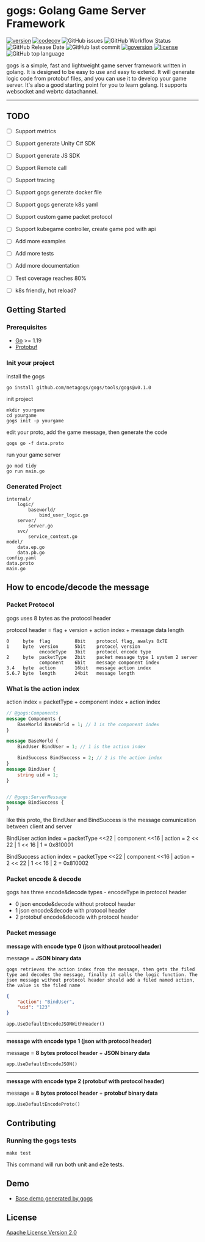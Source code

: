 # gogs: Golang Game Server Framework


[![version](https://img.shields.io/github/v/tag/metagogs/gogs?label=version)](https://github.com/metagogs/gogs)
[![codecov](https://codecov.io/gh/metagogs/gogs/branch/main/graph/badge.svg?token=CLNQZ26H6X)](https://codecov.io/gh/metagogs/gogs)
![GitHub issues](https://img.shields.io/github/issues/metagogs/gogs)
![GitHub Workflow Status](https://img.shields.io/github/workflow/status/metagogs/gogs/Go)
![GitHub Release Date](https://img.shields.io/github/release-date/metagogs/gogs)
![GitHub last commit](https://img.shields.io/github/last-commit/metagogs/gogs)
[![goversion](https://img.shields.io/github/go-mod/go-version/metagogs/gogs)](https://github.com/metagogs/gogs)
[![license](https://img.shields.io/github/license/metagogs/gogs)](https://github.com/metagogs/gogs)
![GitHub top language](https://img.shields.io/github/languages/top/metagogs/gogs)



gogs is a simple, fast and lightweight game server framework written in golang. It is designed to be easy to use and easy to extend. It will generate logic code from protobuf files, and you can use it to develop your game server. It's also a good starting point for you to learn golang. It supports websocket and webrtc datachannel.

---

## TODO
- [ ] Support metrics
- [ ] Support generate Unity C# SDK
- [ ] Support generate JS SDK
- [ ] Support Remote call
- [ ] Support tracing
- [ ] Support gogs generate docker file
- [ ] Support gogs generate k8s yaml
- [ ] Support custom game packet protocol
- [ ] Support kubegame controller, create game pod with api
- [ ] Add more examples
- [ ] Add more tests
- [ ] Add more documentation
- [ ] Test coverage reaches 80% 
- [ ] k8s friendly, hot reload?


## Getting Started
### Prerequisites
* [Go](https://golang.org/) >= 1.19
* [Protobuf](https://developers.google.com/protocol-buffers)
### Init your project
install the gogs
```
go install github.com/metagogs/gogs/tools/gogs@v0.1.0
```
init project
```
mkdir yourgame
cd yourgame
gogs init -p yourgame
```
edit your proto, add the game message, then generate the code
```
gogs go -f data.proto
```
run your game server
```
go mod tidy
go run main.go
```
### Generated Project
```
internal/
    logic/
        baseworld/
            bind_user_logic.go
    server/
        server.go
    svc/
        service_context.go
model/
    data.ep.go
    data.pb.go
config.yaml     
data.proto      
main.go
```

## How to encode/decode the message
### Packet Protocol
gogs uses 8 bytes as the protocol header

protocol header = flag + version + action index + message data length
```
0     byte  flag         8bit    protocol flag, awalys 0x7E 
1     byte  version      5bit    protocel version
            encodeType   3bit    protocel encode type
2     byte  packetType   2bit    packet message type 1 system 2 server
            component    6bit    message component index
3.4   byte  action       16bit   message action index
5.6.7 byte  length       24bit   message length
```

### What is the action index

action index = packetType + component index + action index
```protobuf
// @gogs:Components
message Components {
    BaseWorld BaseWorld = 1; // 1 is the component index
}

message BaseWorld {
    BindUser BindUser = 1; // 1 is the action index

    BindSuccess BindSuccess = 2; // 2 is the action index
}
message BindUser {
    string uid = 1;
}


// @gogs:ServerMessage
message BindSuccess {
}
```

like this proto, the BindUser and BindSuccess is the message comunication between client and server

BindUser action index = packetType <<22 | component <<16 | action = 2 << 22 | 1 << 16 | 1 = 0x810001

BindSuccess action index = packetType <<22 | component <<16 | action = 2 << 22 | 1 << 16 | 2 = 0x810002

### Packet encode & decode
gogs has three encode&decode types - encodeType in protocol header
- 0 json encode&decode without protocol header
- 1 json encode&decode with protocol header
- 2 protobuf encode&decode with protocol header

### Packet message

**message with encode type 0 (json without protocol header)**

message = **JSON binary data**

`gogs retrieves the action index from the message, then gets the filed type and decodes the message, finally it calls the logic function. The json message without protocol header should add a filed named action, the value is the filed name`

```json
{
	"action": "BindUser",
	"uid": "123"
}
```

```golang
app.UseDefaultEncodeJSONWithHeader()
```

---
**message with encode type 1 (json with protocol header)**

message = **8 bytes protocol header** + **JSON binary data**

```golang
app.UseDefaultEncodeJSON()
```
---
**message with encode type 2 (protobuf with protocol header)**

message = **8 bytes protocol header** + **protobuf binary data**

```golang
app.UseDefaultEncodeProto()
```




## Contributing
### Running the gogs tests
```
make test
```
This command will run both unit and e2e tests.


## Demo
  + [Base demo generated by gogs](./examples/basedemo)
  
## License
[Apache License Version 2.0](./LICENSE)

